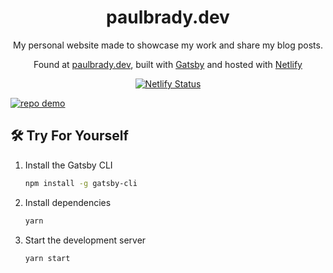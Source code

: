 <h1 align="center">
  paulbrady.dev
</h1>
<p align="center">
  My personal website made to showcase my work and share my blog posts. 
</p>
<p align="center">
  Found at <a href="https://paulbrady.dev" target="_blank">paulbrady.dev</a>, built with <a href="https://www.gatsbyjs.org/" target="_blank">Gatsby</a> and hosted with <a href="https://www.netlify.com/" target="_blank">Netlify</a>
</p>
<p align="center">
  <a href="https://app.netlify.com/sites/paulbrady/deploys" target="_blank">
    <img src="https://api.netlify.com/api/v1/badges/e9a59c26-9f13-4c19-b62c-9b6982990106/deploy-status" alt="Netlify Status" />
  </a>
</p>
<a href="https://paulbrady.dev" target="_blank">
  <img src="https://raw.githubusercontent.com/bradypp/personal-website/dev/src/images/demo.png" alt="repo demo">
</a>

## 🛠 Try For Yourself

1. Install the Gatsby CLI

    ```sh
    npm install -g gatsby-cli
    ```

2. Install dependencies

    ```sh
    yarn
    ```

3. Start the development server

    ```sh
    yarn start
    ```
